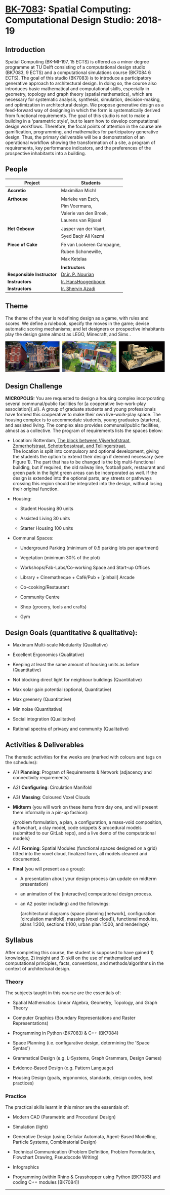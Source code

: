 # [BK-7083](https://studiegids.tudelft.nl/a101_displayCourse.do?course_id=52471): Spatial Computing: Computational Design Studio: 2018-19

## Introduction

Spatial Computing (BK-MI-197, 15 ECTS) is offered as a minor degree
programme at TU Delft consisting of a computational design studio
(BK7083, 9 ECTS) and a computational simulations course (BK7084 6 ECTS).
The goal of this studio (BK7083) is to introduce a participatory
generative approach to architectural design. In doing so, the course
also introduces basic mathematical and computational skills, especially
in geometry, topology and graph theory (spatial mathematics), which are
necessary for systematic analysis, synthesis, simulation,
decision-making, and optimization in architectural design. We propose
generative design as a feed-forward way of designing in which the form
is systematically derived from functional requirements. The goal of this
studio is not to make a building in a 'parametric style', but to learn
how to develop computational design workflows. Therefore, the focal
points of attention in the course are gamification, programming, and
mathematics for participatory generative design. Thus, the primary
deliverable will be a demonstration of an operational workflow showing
the transformation of a site, a program of requirements, key performance
indicators, and the preferences of the prospective inhabitants into a
building.

## People


| **Project**                | **Students**                                               |
| -------------------------- | ---------------------------------------------------------- |
| **Accretio**               | Maximilian Michl                                           |
|                            |                                                            |
| **Arthouse**               | Marieke van Esch,                                          |
|                            | Pim Voermans,                                              |
|                            | Valerie van den Broek,                                     |
|                            | Laurens van Rijssel                                        |
|                            |                                                            |
| **Het Gebouw**             | Jasper van der Vaart,                                      |
|                            | Syed Baqir Ali Kazmi                                       |
|                            |                                                            |
| **Piece of Cake**          | Fé van Lookeren Campagne,                                  |
|                            | Ruben Schonewille,                                         |
|                            | Max Ketelaa                                                |
|                            |                                                            |
|                            | **Instructors**                                            |
| **Responsible Instructor** | [Dr.ir. P. Nourian](mailto:p.nourian@tudelft.nl)           |
| **Instructors**            | [Ir. HansHoogenboom](mailto:J.J.J.G.Hoogenboom@tudelft.nl) |
| **Instructors**            | [Ir. Shervin Azadi](mailto:S.Azadi-1@tudelft.nl)           |

## Theme

The theme of the year is redefining design as a game, with rules and
scores. We define a rulebook, specify the moves in the game; devise
automatic scoring mechanisms; and let designers or prospective
inhabitants play the design game almost as LEGO, Minecraft, and Sims .

![](_course_info/pic_01.png)

## Design Challenge

**MICROPOLIS:** You are requested to design a housing complex
incorporating several communal/public facilities for [a cooperative
live-work-play association]{.ul}. A group of graduate students and young
professionals have formed this cooperative to make their own
live-work-play space. The housing complex is to accommodate students,
young graduates (starters), and assisted living. The complex also
provides communal/public facilities, almost as a collective. The program
of requirements lists the spaces below:

-   Location: Rotterdam, [The block between Vijverhofstraat,
    Zomerhofstraat, Schoterbosstraat, and
    Teilingerstraat.](https://goo.gl/maps/8PM9Xu1LLL72)\
    The location is split into compulsory and optional development,
    giving the students the option to extend their design if deemed
    necessary (see Figure 1). The part that has to be changed is the big
    multi-functional building, but if required, the old railway line,
    football park, restaurant and green park in the light green areas
    can be incorporated as well. If the design is extended into the
    optional parts, any streets or pathways crossing this region should
    be integrated into the design, without losing their original
    function.

-  Housing:

    -   Student Housing 80 units

    -   Assisted Living 30 units

    -   Starter Housing 100 units

-   Communal Spaces:

    -   Underground Parking (minimum of 0.5 parking lots per apartment)

    -   Vegetation (minimum 30% of the plot)

    -   Workshops/Fab-Labs/Co-working Space and Start-up Offices

    -   Library + Cinematheque + Café/Pub + \[pinball\] Arcade

    -   Co-cooking/Restaurant

    -   Community Centre

    -   Shop (grocery, tools and crafts)

    -   Gym

## Design Goals (quantitative & qualitative):

-   Maximum Multi-scale Modularity (Qualitative)

-   Excellent Ergonomics (Qualitative)

-   Keeping at least the same amount of housing units as before
    (Quantitative)

-   Not blocking direct light for neighbour buildings (Quantitative)

-   Max solar gain potential (optional, Quantitative)

-   Max greenery (Quantitative)

-   Min noise (Quantitative)

-   Social integration (Qualitative)

-   Rational spectra of privacy and community (Qualitative)

## Activities & Deliverables


The thematic activities for the weeks are (marked with colours and tags
on the schedules):

-   A1) **Planning**: Program of Requirements & Network (adjacency and
    connectivity requirements)

-   A2) **Configuring**: Circulation Manifold

-   A3) **Massing**: Coloured Voxel Clouds

-   **Midterm** (you will work on these items from day one, and will
    present them informally in a pin-up fashion):

    {problem formulation, a plan, a configuration, a mass-void
    composition, a flowchart, a clay model, code snippets & procedural
    models (submitted to our GitLab repo), and a live demo of the
    computational models}

-   A4) **Forming**: Spatial Modules (functional spaces designed on a
    grid) fitted into the voxel cloud, finalized form, all models
    cleaned and documented.

-   **Final** (you will present as a group):

    -   A presentation about your design process (an update on midterm
        presentation)

    -   an animation of the \[interactive\] computational design
        process.

    -   an A2 poster including) and the followings:

        {architectural diagrams (space planning \[network\],
        configuration \[circulation manifold\], massing \[voxel
        cloud\]), functional modules, plans 1:200, sections 1:100, urban
        plan 1:500, and renderings}

## Syllabus

After completing this course, the student is supposed to have gained 1)
knowledge, 2) insight and 3) skill on the use of mathematical and
computational principles, facts, conventions, and methods/algorithms in
the context of architectural design.

### Theory

The subjects taught in this course are the essentials of:

-   Spatial Mathematics: Linear Algebra, Geometry, Topology, and Graph
    Theory

-   Computer Graphics (Boundary Representations and Raster
    Representations)

-   Programming in Python (BK7083) & C++ (BK7084)

-   Space Planning (i.e. configurative design, determining the 'Space
    Syntax')

-   Grammatical Design (e.g. L-Systems, Graph Grammars, Design Games)

-   Evidence-Based Design (e.g. Pattern Language)

-   Housing Design (goals, ergonomics, standards, design codes, best
    practices)

### Practice

The practical skills learnt in this minor are the essentials of:

-   Modern CAD (Parametric and Procedural Design)

-   Simulation (light)

-   Generative Design (using Cellular Automata, Agent-Based Modelling,
    Particle Systems, Combinatorial Design)

-   Technical Communication (Problem Definition, Problem Formulation,
    Flowchart Drawing, Pseudocode Writing)

-   Infographics

-   Programming (within Rhino & Grasshopper using Python \[BK7083\] and
    coding C++ modules \[BK7084\])

---